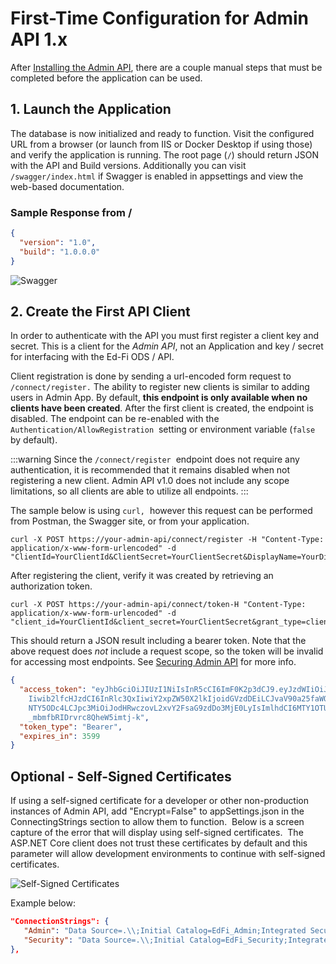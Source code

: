 # First-Time Configuration for Admin API 1.x

After [Installing the Admin API](admin-api-1x-docker-installation.md), there are
a couple manual steps that must be completed before the application can be used.

## 1\. Launch the Application

The database is now initialized and ready to function. Visit the configured URL
from a browser (or launch from IIS or Docker Desktop if using those) and verify
the application is running. The root page (`/`) should return JSON with the API
and Build versions. Additionally you can visit `/swagger/index.html` if Swagger
is enabled in appsettings and view the web-based documentation.

### Sample Response from /

```json
{
  "version": "1.0",
  "build": "1.0.0.0"
}
```

![Swagger](https://odsassets.blob.core.windows.net/public/docs.ed-fi.org/reference/3-admin-api/img/installation-v1/image2022-8-3_17-32-20.png)

## 2\. Create the First API Client

In order to authenticate with the API you must first register a client key and
secret. This is a client for the _Admin API_, not an Application and key /
secret for interfacing with the Ed-Fi ODS / API.

Client registration is done by sending a url-encoded form request to
`/connect/register.` The ability to register new clients is similar to adding
users in Admin App. By default, **this endpoint is only available when no
clients have been created**. After the first client is created, the endpoint is
disabled. The endpoint can be re-enabled with the
`Authentication/AllowRegistration`  setting or environment variable (`false`  by
default).

:::warning
 Since the `/connect/register`  endpoint does not require any
 authentication, it is recommended that it remains disabled when not registering
 a new client. Admin API v1.0 does not include any scope limitations, so all
 clients are able to utilize all endpoints.
:::

The sample below is using `curl,`  however this request can be performed from
Postman, the Swagger site, or from your application.

```shell
curl -X POST https://your-admin-api/connect/register -H "Content-Type: application/x-www-form-urlencoded" -d "ClientId=YourClientId&ClientSecret=YourClientSecret&DisplayName=YourDisplayName"
```

After registering the client, verify it was created by retrieving an
authorization token.

```shell
curl -X POST https://your-admin-api/connect/token-H "Content-Type: application/x-www-form-urlencoded" -d "client_id=YourClientId&client_secret=YourClientSecret&grant_type=client_credentials"
```

This should return a JSON result including a bearer token. Note that the above
request does _not_ include a request scope, so the token will be invalid for
accessing most endpoints. See [Securing Admin
API](../../securing-admin-api.md) for more
info.

```json
{
  "access_token": "eyJhbGciOiJIUzI1NiIsInR5cCI6ImF0K2p3dCJ9.eyJzdWIiOiJ0ZXN0MSIsIm5hbWUiOiJ0ZXN0
    Iiwib2lfcHJzdCI6InRlc3QxIiwiY2xpZW50X2lkIjoidGVzdDEiLCJvaV90a25faWQiOiIzMDU2IiwiZXhwIjoxNjU5
    NTY5ODc4LCJpc3MiOiJodHRwczovL2xvY2FsaG9zdDo3MjE0LyIsImlhdCI6MTY1OTU2NjI3OH0.W8RMjmGIA-US6faXuG
    _mbmfbRIDrvrc8QheW5imtj-k",
  "token_type": "Bearer",
  "expires_in": 3599
}
```

## Optional - Self-Signed Certificates

If using a self-signed certificate for a developer or other non-production
instances of Admin API, add "Encrypt=False" to appSettings.json in the
ConnectingStrings section to allow them to function.  Below is a screen capture
of the error that will display using self-signed certificates.  The ASP.NET Core
client does not trust these certificates by default and this parameter will
allow development environments to continue with self-signed certificates.

![Self-Signed Certificates](https://odsassets.blob.core.windows.net/public/docs.ed-fi.org/reference/3-admin-api/img/installation-v1/image-2023-6-22_17-44-17.png)

Example below:

```json
"ConnectionStrings": {
   "Admin": "Data Source=.\\;Initial Catalog=EdFi_Admin;Integrated Security=True;Encrypt=False",
   "Security": "Data Source=.\\;Initial Catalog=EdFi_Security;Integrated Security=True;Encrypt=False"
},
```
